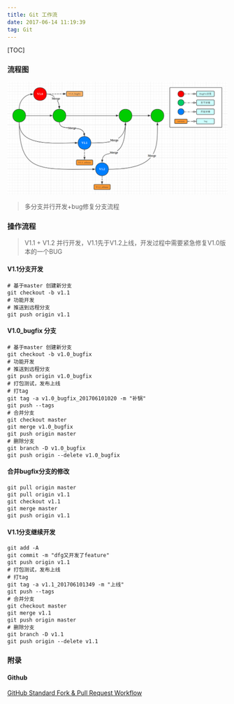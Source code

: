 ```yaml
---
title: Git 工作流
date: 2017-06-14 11:19:39
tag: Git
---
```

[TOC]

### 流程图
![Git工作流](../../attach/Git工作流.png)

> 多分支并行开发+bug修复分支流程

### 操作流程
> V1.1 + V1.2 并行开发，V1.1先于V1.2上线，开发过程中需要紧急修复V1.0版本的一个BUG

#### V1.1分支开发
```
# 基于master 创建新分支
git checkout -b v1.1
# 功能开发
# 推送到远程分支
git push origin v1.1
```

#### V1.0_bugfix 分支
```
# 基于master 创建新分支
git checkout -b v1.0_bugfix
# 功能开发
# 推送到远程分支
git push origin v1.0_bugfix
# 打包测试，发布上线
# 打tag
git tag -a v1.0_bugfix_201706101020 -m "补锅"
git push --tags
# 合并分支
git checkout master
git merge v1.0_bugfix
git push origin master
# 删除分支
git branch -D v1.0_bugfix
git push origin --delete v1.0_bugfix
```

#### 合并bugfix分支的修改
```
git pull origin master
git pull origin v1.1
git checkout v1.1
git merge master
git push origin v1.1
```

#### V1.1分支继续开发
```
git add -A
git commit -m "dfg又开发了feature"
git push origin v1.1
# 打包测试，发布上线
# 打tag
git tag -a v1.1_201706101349 -m "上线"
git push --tags
# 合并分支
git checkout master
git merge v1.1
git push origin master
# 删除分支
git branch -D v1.1
git push origin --delete v1.1
```


### 附录

#### Github
[GitHub Standard Fork & Pull Request Workflow](https://gist.github.com/Chaser324/ce0505fbed06b947d962)
